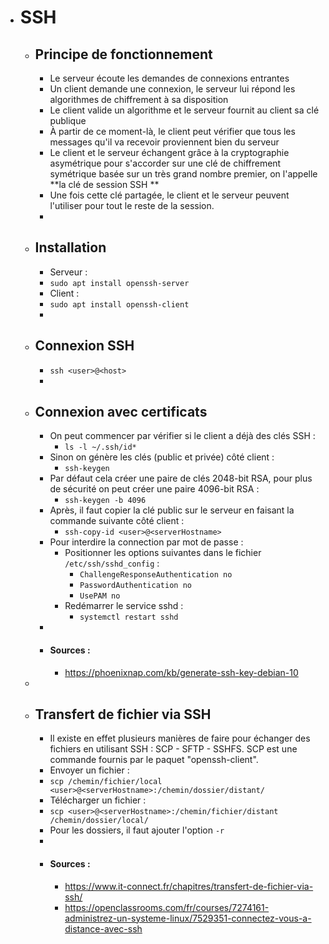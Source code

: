 - # SSH
	- ## Principe de fonctionnement
		- Le serveur écoute les demandes de connexions entrantes
		- Un client demande une connexion, le serveur lui répond les algorithmes de chiffrement à sa disposition
		- Le client valide un algorithme et le serveur fournit au client sa clé publique
		- À partir de ce moment-là, le client peut vérifier que tous les messages qu'il va recevoir proviennent bien du serveur
		- Le client et le serveur échangent grâce à la cryptographie asymétrique pour s'accorder sur une clé de chiffrement symétrique basée sur un très grand nombre premier, on l'appelle **la clé de session SSH **
		- Une fois cette clé partagée, le client et le serveur peuvent l'utiliser pour tout le reste de la session.
		-
	- ## Installation
		- Serveur :
		- `sudo apt install openssh-server`
		- Client :
		- `sudo apt install openssh-client`
		-
	- ## Connexion SSH
		- `ssh <user>@<host>`
		-
	- ## Connexion avec certificats
		- On peut commencer par vérifier si le client a déjà des clés SSH :
			- `ls -l ~/.ssh/id*`
		- Sinon on génère les clés (public et privée) côté client :
			- `ssh-keygen`
		- Par défaut cela créer une paire de clés 2048-bit RSA, pour plus de sécurité on peut créer une paire 4096-bit RSA :
			- `ssh-keygen -b 4096`
		- Après, il faut copier la clé public sur le serveur en faisant la commande suivante côté client :
			- `ssh-copy-id <user>@<serverHostname>`
		- Pour interdire la connection par mot de passe :
			- Positionner les options suivantes dans le fichier `/etc/ssh/sshd_config` :
				- `ChallengeResponseAuthentication no`
				- `PasswordAuthentication no`
				- `UsePAM no`
			- Redémarrer le service sshd :
				- `systemctl restart sshd`
		-
		- #### Sources :
			- https://phoenixnap.com/kb/generate-ssh-key-debian-10
	-
	- ## Transfert de fichier via SSH
		- Il existe en effet plusieurs manières de faire pour échanger des fichiers en utilisant SSH : SCP - SFTP - SSHFS. SCP est une commande fournis par le paquet "openssh-client".
		- Envoyer un fichier :
		- `scp /chemin/fichier/local <user>@<serverHostname>:/chemin/dossier/distant/`
		- Télécharger un fichier :
		- `scp <user>@<serverHostname>:/chemin/fichier/distant /chemin/dossier/local/`
		- Pour les dossiers, il faut ajouter l'option `-r`
		-
		- #### Sources :
			- https://www.it-connect.fr/chapitres/transfert-de-fichier-via-ssh/
			- https://openclassrooms.com/fr/courses/7274161-administrez-un-systeme-linux/7529351-connectez-vous-a-distance-avec-ssh